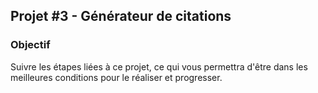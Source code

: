 ## Projet #3 - Générateur de citations

### Objectif

Suivre les étapes liées à ce projet, ce qui vous permettra d'être dans les meilleures conditions pour le réaliser et progresser.
